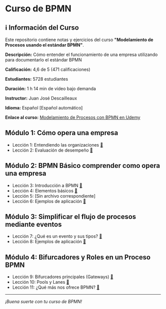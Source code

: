 
# Curso de BPMN

## ℹ️ Información del Curso

Este repositorio contiene notas y ejercicios del curso **"Modelamiento de Procesos usando el estándar BPMN"**.

**Descripción:** Cómo entender el funcionamiento de una empresa utilizando para documentarlo el estándar BPMN

**Calificación:** 4,6 de 5 (471 calificaciones)

**Estudiantes:** 5728 estudiantes

**Duración:** 1 h 14 min de vídeo bajo demanda

**Instructor:** Juan José Descailleaux

**Idioma:** Español [Español automático]

**Enlace al curso:** [Modelamiento de Procesos con BPMN en Udemy](https://www.udemy.com/course/modelamiento-de-procesos-con-bpmn/)

## Módulo 1: Cómo opera una empresa
- Lección 1: Entendiendo las organizaciones [📝](01-que-implica-mapa-empresa/01-entendiendo-las-organizaciones.md)
- Lección 2: Evaluación de desempeño [📝](01-que-implica-mapa-empresa/02-evaluacion-desempenio.md)

## Módulo 2: BPMN Básico comprender como opera una empresa
- Lección 3: Introducción a BPMN [📝](02-modelamiento-bpmn-basico/03-introduccion-bpmn.md)
- Lección 4: Elementos básicos [📝](02-modelamiento-bpmn-basico/04-elementos-basicos.md)
- Lección 5: [Sin archivo correspondiente]
- Lección 6: Ejemplos de aplicación [📝](02-modelamiento-bpmn-basico/06-ejemplos-de-aplicacion.md)

## Módulo 3: Simplificar el flujo de procesos mediante eventos
- Lección 7: ¿Qué es un evento y sus tipos? [📝](03-modelamiento-con-bpmn-simplificando-flujos-con-eventos/07-que-es-evento-y-sus-tipos.md)
- Lección 8: Ejemplos de aplicación [📝](03-modelamiento-con-bpmn-simplificando-flujos-con-eventos/08-ejemplos-de-aplicacion.md)

## Módulo 4: Bifurcadores y Roles en un Proceso BPMN
- Lección 9: Bifurcadores principales (Gateways) [📝](4-bifurcadores-y-roles-dentro-proceso/09-bifurcadores-ppales-gateways.md)
- Lección 10: Pools y Lanes [📝](4-bifurcadores-y-roles-dentro-proceso/10-pools-y-lanes.md)
- Lección 11: ¿Qué más nos ofrece BPMN? [📝](4-bifurcadores-y-roles-dentro-proceso/11-que-mas-nos-ofrece-bpmn.md)

---

_¡Buena suerte con tu curso de BPMN!_
